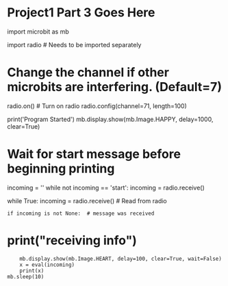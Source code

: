 # Project1 Part 3 Goes Here
import microbit as mb

import radio  # Needs to be imported separately

# Change the channel if other microbits are interfering. (Default=7)
radio.on()  # Turn on radio
radio.config(channel=71, length=100)

print('Program Started')
mb.display.show(mb.Image.HAPPY, delay=1000, clear=True)


# Wait for start message before beginning printing
incoming = ''
while not incoming == 'start':
    incoming = radio.receive()



while True:
    incoming = radio.receive()  # Read from radio

    if incoming is not None:  # message was received
#       print("receiving info")
        mb.display.show(mb.Image.HEART, delay=100, clear=True, wait=False)
        x = eval(incoming)
        print(x)
    mb.sleep(10)
